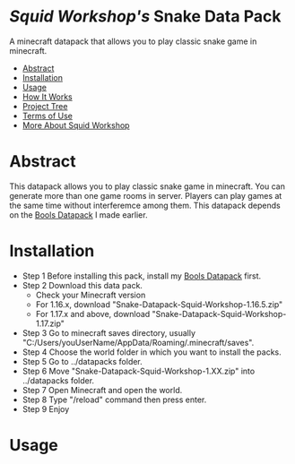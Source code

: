 # _Squid Workshop's_ Snake Data Pack
A minecraft datapack that allows you to play classic snake game in minecraft.

- [Abstract](#Abstract)
- [Installation](#Installation)
- [Usage](#Usage)
- [How It Works](#How-It-Works)
- [Project Tree](#Project-Tree)
- [Terms of Use](#Terms-of-Use)
- [More About Squid Workshop](#More-About-Squid-Workshop)

# Abstract
This datapack allows you to play classic snake game in minecraft. You can generate more than one game rooms in server. Players can play games at the same time without interferemce among them. This datapack depends on the [Bools Datapack](https://github.com/nzcsx/Bools-Minecraft-Squid-Workshop-Project) I made earlier.

# Installation
- Step 1 Before installing this pack, install my [Bools Datapack](https://github.com/DaveHJT/Damage-Minecraft-Squid-Workshop-Project) first.
- Step 2 Download this data pack. 
	- Check your Minecraft version
	- For 1.16.x, download "Snake-Datapack-Squid-Workshop-1.16.5.zip"
	- For 1.17.x and above, download "Snake-Datapack-Squid-Workshop-1.17.zip"
- Step 3 Go to minecraft saves directory, usually "C:/Users/youUserName/AppData/Roaming/.minecraft/saves".
- Step 4 Choose the world folder in which you want to install the packs.
- Step 5 Go to ../datapacks folder.
- Step 6 Move "Snake-Datapack-Squid-Workshop-1.XX.zip" into ../datapacks folder.
- Step 7 Open Minecraft and open the world.
- Step 8 Type "/reload" command then press enter.
- Step 9 Enjoy

# Usage
